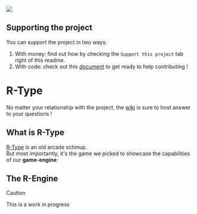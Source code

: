 [<img src="https://img.shields.io/badge/Contributor%20Covenant-2.1-4baaaa.svg">](CODE_OF_CONDUCT.md)

## Supporting the project    
You can support the project in two ways:    
1. With money: find out how by checking the `Support this project` tab right of this readme.
2. With code: check out this [document](https://github.com/Julian52575/R-Type/blob/main/.github/SUPPORT.md) to get ready to help contributing !

# R-Type
   
No matter your relationship with the project, the [wiki](https://github.com/Julian52575/R-Type/wiki) is sure to host answer to your questions !      

## What is R-Type    
[R-Type](https://en.wikipedia.org/wiki/R-Type) is an old arcade schmup.    
But most importantly, it's the game we picked to showcase the capabilities of our **game-engine**:    

## The R-Engine
> [!CAUTION]
> This is a work in progress
